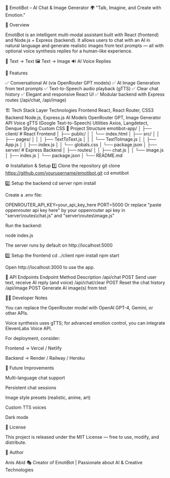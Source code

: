 🧠 EmotiBot – AI Chat & Image Generator
🌍 "Talk, Imagine, and Create with Emotion."

📖 Overview

EmotiBot is an intelligent multi-modal assistant built with React (frontend) and Node.js + Express (backend).
It allows users to chat with an AI in natural language and generate realistic images from text prompts — all with optional voice synthesis replies for a human-like experience.

💬 Text → Text
🖼️ Text → Image
🔊 AI Voice Replies

🚀 Features

✅ Conversational AI (via OpenRouter GPT models)
✅ AI Image Generation from text prompts
✅ Text-to-Speech audio playback (gTTS)
✅ Clear chat history
✅ Elegant and responsive React UI
✅ Modular backend with Express routes (/api/chat, /api/image)

🏗️ Tech Stack
Layer	Technologies
Frontend	React, React Router, CSS3
Backend	Node.js, Express.js
AI Models	OpenRouter GPT, Image Generator API
Voice	gTTS (Google Text-to-Speech)
Utilities	Axios, Langdetect, Denque
Styling	Custom CSS
📁 Project Structure
emotibot-app/
│
├── client/                  # React Frontend
│   ├── public/
│   │   └── index.html
│   ├── src/
│   │   ├── pages/
│   │   │   ├── TextToText.js
│   │   │   └── TextToImage.js
│   │   ├── App.js
│   │   ├── index.js
│   │   └── globals.css
│   └── package.json
│
├── server/                  # Express Backend
│   ├── routes/
│   │   ├── chat.js
│   │   └── image.js
│   ├── index.js
│   └── package.json
│
└── README.md

⚙️ Installation & Setup
1️⃣ Clone the repository
git clone https://github.com/yourusername/emotibot.git
cd emotibot

2️⃣ Setup the backend
cd server
npm install


Create a .env file:

OPENROUTER_API_KEY=your_api_key_here
PORT=5000
Or replace "paste oppenrouter api key here" by your oppenrouter api key in "server\routes\chat.js" and "server\routes\image.js"

Run the backend:

node index.js


The server runs by default on http://localhost:5000

3️⃣ Setup the frontend
cd ../client
npm install
npm start


Open http://localhost:3000
 to use the app.

💬 API Endpoints
Endpoint	Method	Description
/api/chat	POST	Send user text, receive AI reply (and voice)
/api/chat/clear	POST	Reset the chat history
/api/image	POST	Generate AI image(s) from text

🧑‍💻 Developer Notes

You can replace the OpenRouter model with OpenAI GPT-4, Gemini, or other APIs.

Voice synthesis uses gTTS; for advanced emotion control, you can integrate ElevenLabs Voice API.

For deployment, consider:

Frontend → Vercel / Netlify

Backend → Render / Railway / Heroku

🌟 Future Improvements

 Multi-language chat support

 Persistent chat sessions

 Image style presets (realistic, anime, art)

 Custom TTS voices

 Dark mode

🧾 License

This project is released under the MIT License — free to use, modify, and distribute.

💖 Author

Anis Abid
🎭 Creator of EmotiBot | Passionate about AI & Creative Technologies